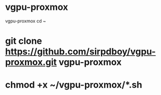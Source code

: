 # vgpu-proxmox
vgpu-proxmox
cd ~
# git clone https://github.com/sirpdboy/vgpu-proxmox.git vgpu-proxmox
# chmod +x ~/vgpu-proxmox/*.sh
